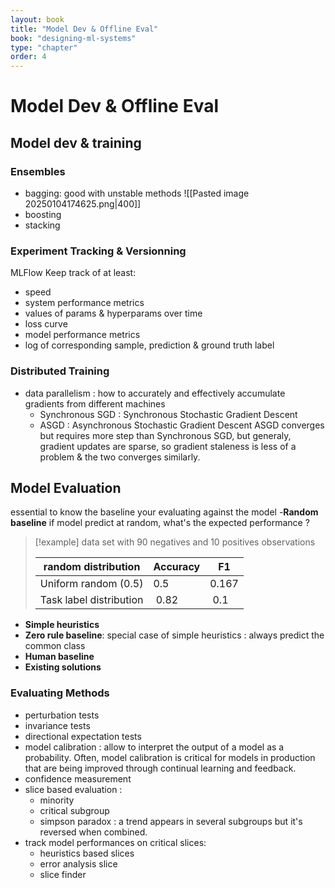 ```yaml
---
layout: book
title: "Model Dev & Offline Eval"
book: "designing-ml-systems"
type: "chapter"
order: 4
---
```

# Model Dev & Offline Eval
## Model dev & training
### Ensembles
- bagging:
	good with unstable methods
	![[Pasted image 20250104174625.png|400]]
- boosting
- stacking
### Experiment Tracking & Versionning
MLFlow
Keep track of at least:
- speed
- system performance metrics
- values of params & hyperparams over time
- loss curve
- model performance metrics
- log of corresponding sample, prediction & ground truth label
### Distributed Training
- data parallelism : how to accurately and effectively accumulate gradients from different machines
	- Synchronous SGD : Synchronous Stochastic Gradient Descent
	- ASGD : Asynchronous Stochastic Gradient Descent
ASGD converges but requires more step than Synchronous SGD, but generaly, gradient updates are sparse, so gradient staleness is less of a problem & the two converges similarly.

## Model Evaluation 
essential to know the baseline your evaluating against the model 
-__Random baseline__
if model predict at random, what's the expected performance ? 
> [!example]
>data set with 90 negatives and 10 positives observations 
>
> | random distribution | Accuracy | F1 | 
> |---|---|---|
> | Uniform random (0.5) | 0.5 | 0.167 |
> | Task label distribution | 0.82 | 0.1 | 

- __Simple heuristics__
- __Zero rule baseline__: special case of simple heuristics : always predict the common class
- __Human baseline__
- __Existing solutions__ 

### Evaluating Methods
- perturbation tests
- invariance tests
- directional expectation tests 
- model calibration : allow to interpret the output of a model as a probability. Often, model calibration is critical for models in production that are being improved through continual learning and feedback.
- confidence measurement
- slice based evaluation :
	- minority
	- critical subgroup
	- simpson paradox : a trend appears in several subgroups but it's reversed when combined.
- track model performances on critical slices:
	- heuristics based slices
	- error analysis slice
	- slice finder
